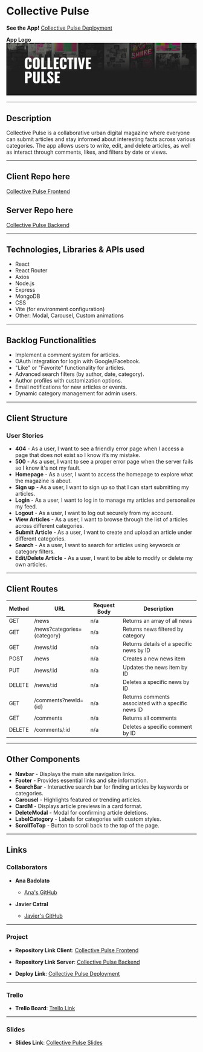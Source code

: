 # Collective Pulse

**See the App!** [Collective Pulse Deployment](https://collective-pulse.netlify.app/)

**App Logo**  
![App Logo](/public/cover.png)

---

## Description

Collective Pulse is a collaborative urban digital magazine where everyone can submit articles and stay informed about interesting facts across various categories. The app allows users to write, edit, and delete articles, as well as interact through comments, likes, and filters by date or views.

---

## Client Repo here

[Collective Pulse Frontend](https://github.com/ana-badolato/Collective-Pulse)

## Server Repo here

[Collective Pulse Backend](https://github.com/ana-badolato/Collective-Pulse-BackEnd)

---

## Technologies, Libraries & APIs used

- React
- React Router
- Axios
- Node.js
- Express
- MongoDB
- CSS
- Vite (for environment configuration)
- Other: Modal, Carousel, Custom animations

---

## Backlog Functionalities

- Implement a comment system for articles.
- OAuth integration for login with Google/Facebook.
- "Like" or "Favorite" functionality for articles.
- Advanced search filters (by author, date, category).
- Author profiles with customization options.
- Email notifications for new articles or events.
- Dynamic category management for admin users.

---

## Client Structure

### User Stories

- **404** - As a user, I want to see a friendly error page when I access a page that does not exist so I know it’s my mistake.
- **500** - As a user, I want to see a proper error page when the server fails so I know it's not my fault.
- **Homepage** - As a user, I want to access the homepage to explore what the magazine is about.
- **Sign up** - As a user, I want to sign up so that I can start submitting my articles.
- **Login** - As a user, I want to log in to manage my articles and personalize my feed.
- **Logout** - As a user, I want to log out securely from my account.
- **View Articles** - As a user, I want to browse through the list of articles across different categories.
- **Submit Article** - As a user, I want to create and upload an article under different categories.
- **Search** - As a user, I want to search for articles using keywords or category filters.
- **Edit/Delete Article** - As a user, I want to be able to modify or delete my own articles.

---

## Client Routes

| Method  | URL                           | Request Body | Description                                                  |
|---------|-------------------------------|--------------|--------------------------------------------------------------|
| GET     | /news                         | n/a          | Returns an array of all news                                  |
| GET     | /news?categories={category}      | n/a          | Returns news filtered by category                             |
| GET     | /news/:id                     | n/a          | Returns details of a specific news by ID                      |
| POST    | /news                         | n/a          | Creates a new news item                                       |
| PUT     | /news/:id                     | n/a          | Updates the news item by ID                                   |
| DELETE  | /news/:id                     | n/a          | Deletes a specific news by ID                                 |
| GET     | /comments?newId={id}             | n/a          | Returns comments associated with a specific news ID           |
| GET     | /comments                     | n/a          | Returns all comments                                          |
| DELETE  | /comments/:id                 | n/a          | Deletes a specific comment by ID                              |

---

## Other Components

- **Navbar** - Displays the main site navigation links.
- **Footer** - Provides essential links and site information.
- **SearchBar** - Interactive search bar for finding articles by keywords or categories.
- **Carousel** - Highlights featured or trending articles.
- **CardM** - Displays article previews in a card format.
- **DeleteModal** - Modal for confirming article deletions.
- **LabelCategory** - Labels for categories with custom styles.
- **ScrollToTop** - Button to scroll back to the top of the page.

---

## Links

### Collaborators

- **Ana Badolato**

  - [Ana's GitHub](https://github.com/ana-badolato)

- **Javier Catral**
  - [Javier's GitHub](https://github.com/Javitocatral?tab=repositories)

---

### Project

- **Repository Link Client**: [Collective Pulse Frontend](https://github.com/ana-badolato/Collective-Pulse)
- **Repository Link Server**: [Collective Pulse Backend](https://github.com/ana-badolato/Collective-Pulse-BackEnd)

- **Deploy Link**: [Collective Pulse Deployment](https://collective-pulse.netlify.app/)

---

### Trello

- **Trello Board**: [Trello Link](https://trello.com)

---

### Slides

- **Slides Link**: [Collective Pulse Slides](https://docs.google.com/presentation/d/1mBY3Z9UhpIS8xq-L3wlFmV44iDgzPS0LzuFDQIpFIS8/edit?usp=sharing)
